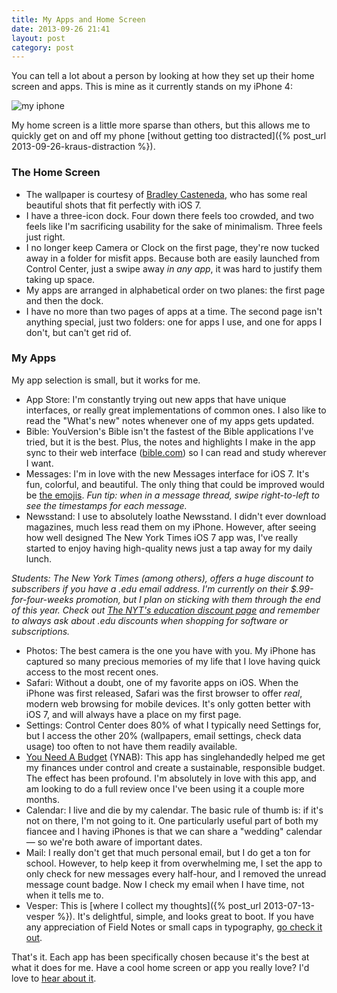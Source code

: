 ```yaml
---
title: My Apps and Home Screen
date: 2013-09-26 21:41
layout: post
category: post
---
```

You can tell a lot about a person by looking at how they set up their home screen and apps. This is mine as it currently stands on my iPhone 4:

![my iphone]({{site.domain}}/public/cargo/2013-09-home-screen.jpg)

My home screen is a little more sparse than others, but this allows me to quickly get on and off my phone [without getting too distracted]({% post_url 2013-09-26-kraus-distraction %}).

### The Home Screen

- The wallpaper is courtesy of [Bradley Casteneda](http://www.twentyfivethree.com/wallpapers/), who has some real beautiful shots that fit perfectly with iOS 7.
- I have a three-icon dock. Four down there feels too crowded, and two feels like I'm sacrificing usability for the sake of minimalism. Three feels just right.
- I no longer keep Camera or Clock on the first page, they're now tucked away in a folder for misfit apps. Because both are easily launched from Control Center, just a swipe away _in any app_, it was hard to justify them taking up space.
- My apps are arranged in alphabetical order on two planes: the first page and then the dock.
- I have no more than two pages of apps at a time. The second page isn't anything special, just two folders: one for apps I use, and one for apps I don't, but can't get rid of.

### My Apps

My app selection is small, but it works for me.

- App Store: I'm constantly trying out new apps that have unique interfaces, or really great implementations of common ones. I also like to read the "What's new" notes whenever one of my apps gets updated.
- Bible: YouVersion's Bible isn't the fastest of the Bible applications I've tried, but it is the best. Plus, the notes and highlights I make in the app sync to their web interface ([bible.com](http://bible.com)) so I can read and study wherever I want.
- Messages: I'm in love with the new Messages interface for iOS 7. It's fun, colorful, and beautiful. The only thing that could be improved would be [the emojis](https://twitter.com/kyledreger/status/381219337534595072). _Fun tip: when in a message thread, swipe right-to-left to see the timestamps for each message._
- Newsstand: I use to absolutely loathe Newsstand. I didn't ever download magazines, much less read them on my iPhone. However, after seeing how well designed The New York Times iOS 7 app was, I've really started to enjoy having high-quality news just a tap away for my daily lunch.

_Students: The New York Times (among others), offers a huge discount to subscribers if you have a .edu email address. I'm currently on their $.99-for-four-weeks promotion, but I plan on sticking with them through the end of this year. Check out [The NYT's education discount page](http://homedelivery.nytimes.com/HDS/CMHome.do?mode=CMHome&CampaignCode=393W8) and remember to always ask about .edu discounts when shopping for software or subscriptions._

- Photos: The best camera is the one you have with you. My iPhone has captured so many precious memories of my life that I love having quick access to the most recent ones.
- Safari: Without a doubt, one of my favorite apps on iOS. When the iPhone was first released, Safari was the first browser to offer _real_, modern web browsing for mobile devices. It's only gotten better with iOS 7, and will always have a place on my first page.
- Settings: Control Center does 80% of what I typically need Settings for, but I access the other 20% (wallpapers, email settings, check data usage) too often to not have them readily available.
- [You Need A Budget](http://www.youneedabudget.com) (YNAB): This app has singlehandedly helped me get my finances under control and create a sustainable, responsible budget. The effect has been profound. I'm absolutely in love with this app, and am looking to do a full review once I've been using it a couple more months.
- Calendar: I live and die by my calendar. The basic rule of thumb is: if it's not on there, I'm not going to it. One particularly useful part of both my fiancee and I having iPhones is that we can share a "wedding" calendar &mdash; so we're both aware of important dates.
- Mail: I really don't get that much personal email, but I do get a ton for school. However, to help keep it from overwhelming me, I set the app to only check for new messages every half-hour, and I removed the unread message count badge. Now I check my email when I have time, not when it tells me to.
- Vesper: This is [where I collect my thoughts]({% post_url 2013-07-13-vesper %}). It's delightful, simple, and looks great to boot. If you have any appreciation of Field Notes or small caps in typography, [go check it out](http://vesperapp.co).

That's it. Each app has been specifically chosen because it's the best at what it does for me. Have a cool home screen or app you really love? I'd love to [hear about it](mailto:comments@kyledreger.net).
